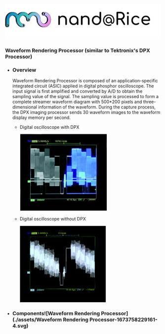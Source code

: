 ![图片1](./assets/图片1.png)

### Waveform Rendering Processor (similar to Tektronix's DPX Processor)

- ### Overview

  Waveform Rendering Processor is composed of an application-specific integrated circuit (ASIC) applied in digital phosphor oscilloscope. The input signal is first amplified and converted by A/D to obtain the sampling value of the signal. The sampling value is processed to form a complete streamer waveform diagram with 500*200 pixels and three-dimensional information of the waveform. During the capture process, the DPX imaging processor sends 30 waveform images to the waveform display memory per second.

  - Digital oscilloscope with DPX

    <img src="./assets/image-20230114224739237.png" alt="image-20230114224739237" style="zoom:50%;" />

  - Digital oscilloscope without DPX

    <img src="./assets/image-20230114224759191.png" alt="image-20230114224759191" style="zoom:50%;" />

- ### Components![Waveform Rendering Processor](./assets/Waveform Rendering Processor-1673758229161-4.svg)

